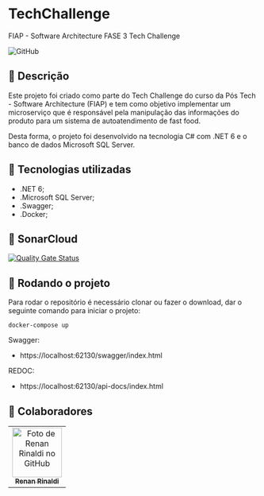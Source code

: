# TechChallenge
FIAP - Software Architecture FASE 3 Tech Challenge

![GitHub](https://img.shields.io/github/license/dropbox/dropbox-sdk-java)

## :memo: Descrição
Este projeto foi criado como parte do Tech Challenge do curso da Pós Tech - Software Architecture (FIAP) e tem como objetivo implementar um microserviço que é responsável pela manipulação das informações do produto para um sistema de autoatendimento de fast food.

Desta forma, o projeto foi desenvolvido na tecnologia C# com .NET 6 e o banco de dados Microsoft SQL Server.

## :wrench: Tecnologias utilizadas
* .NET 6;
* .Microsoft SQL Server;
* .Swagger;
* .Docker;

## :wrench: SonarCloud
[![Quality Gate Status](https://sonarcloud.io/api/project_badges/measure?project=devops-fiap_techchallenge-produto&metric=alert_status)](https://sonarcloud.io/summary/new_code?id=devops-fiap_techchallenge-produto)

## :rocket: Rodando o projeto
Para rodar o repositório é necessário clonar ou fazer o download, dar o seguinte comando para iniciar o projeto:

```
docker-compose up
```

Swagger:
- https://localhost:62130/swagger/index.html

REDOC:
- https://localhost:62130/api-docs/index.html

## :handshake: Colaboradores
<table>
  <tr>
    <td align="center">
      <a href="https://github.com/renanrcr">
        <img src="https://avatars.githubusercontent.com/u/83503490?v=4" width="100px;" alt="Foto de Renan Rinaldi no GitHub"/><br>
        <sub>
          <b>Renan Rinaldi</b>
        </sub>
      </a>
    </td>
  </tr>
</table>
